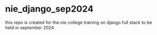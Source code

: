 # nie_django_sep2024
this repo is created for the nie college training on django full stack to be held in september 2024

